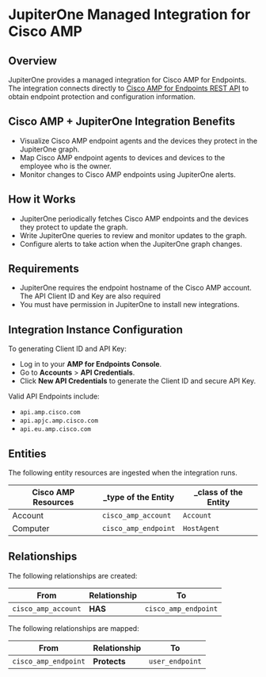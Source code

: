 # JupiterOne Managed Integration for Cisco AMP

## Overview

JupiterOne provides a managed integration for Cisco AMP for Endpoints. The
integration connects directly to [Cisco AMP for Endpoints REST API][1] to obtain
endpoint protection and configuration information.

## Cisco AMP + JupiterOne Integration Benefits

- Visualize Cisco AMP endpoint agents and the devices they protect in the
  JupiterOne graph.
- Map Cisco AMP endpoint agents to devices and devices to the employee who is
  the owner.  
- Monitor changes to Cisco AMP endpoints using JupiterOne alerts.

## How it Works

- JupiterOne periodically fetches Cisco AMP endpoints and the devices they protect to update the graph.
- Write JupiterOne queries to review and monitor updates to the graph.
- Configure alerts to take action when the JupiterOne graph changes.

## Requirements

- JupiterOne requires the endpoint hostname of the Cisco AMP account. 
The API Client ID and Key are also required 
- You must have permission in JupiterOne to install new integrations.

## Integration Instance Configuration 

To generating Client ID and API Key:

- Log in to your **AMP for Endpoints Console**.
- Go to **Accounts** > **API Credentials**.
- Click **New API Credentials** to generate the Client ID and secure API Key.

Valid API Endpoints include:

- `api.amp.cisco.com`
- `api.apjc.amp.cisco.com`
- `api.eu.amp.cisco.com`

## Entities

The following entity resources are ingested when the integration runs.

| Cisco AMP Resources | \_type of the Entity | \_class of the Entity |
| ------------------- | -------------------- | --------------------- |
| Account             | `cisco_amp_account`  | `Account`             |
| Computer            | `cisco_amp_endpoint` | `HostAgent`           |

## Relationships

The following relationships are created:

| From                | Relationship | To                   |
| ------------------- | ------------ | -------------------- |
| `cisco_amp_account` | **HAS**      | `cisco_amp_endpoint` |

The following relationships are mapped:

| From                 | Relationship | To              |
| -------------------- | ------------ | --------------- |
| `cisco_amp_endpoint` | **Protects** | `user_endpoint` |

[1]: https://api-docs.amp.cisco.com/
